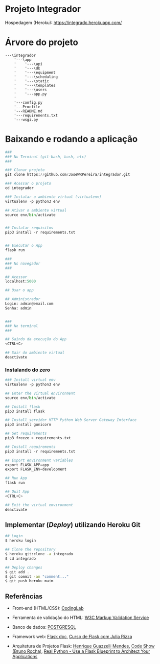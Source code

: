 # Projeto  Integrador

Hospedagem (Heroku): https://integrado.herokuapp.com/


# Árvore do projeto
```
---\integrador
    '---\app
    '    '---\api
    '    '---\db
    '    '---\equipment
    '    '---\scheduling
    '    '---\static
    '    '---\templates
    '    '---\users
    '    '---app.py
    '
    '---config.py
    '---Procfile
    '---README.md
    '---requirements.txt
    '---wsgi.py
```


# Baixando e rodando a aplicação



```python
###
### No Terminal (git-bash, bash, etc)
###

### Clonar projeto 
git clone https://github.com/JoseWRPereira/integrador.git

### Acessar o projeto
cd integrador

### Instalar o ambiente virtual (virtualenv)
virtualenv -p python3 env

## Ativar o ambiente virtual 
source env/bin/activate


## Instalar requisitos 
pip3 install -r requirements.txt


## Executar o App
flask run

###
### No navegador
###

## Acessar
localhost:5000

## Usar o app

## Administrador
Login: admin@email.com
Senha: admin


###
### No terminal
###

## Saindo da execução do App
<CTRL+C>

## Sair do ambiente virtual
deactivate
```



### Instalando do zero

```python
### Install virtual env
virtualenv -p python3 env

## Enter the virtual environment
source env/bin/activate

## Install flask
pip3 install flask

## Install servidor HTTP Python Web Server Gateway Interface
pip3 install gunicorn

## Get requirements
pip3 freeze > requirements.txt

## Install requirements
pip3 install -r requirements.txt

## Export environment variables
export FLASK_APP=app
export FLASK_ENV=development

## Run App
flask run

## Quit App
<CTRL+C>

## Exit the virtual environment
deactivate
```


## Implementar (*Deploy*) utilizando Heroku Git

``` bash
## Login
$ heroku login

## Clone the repository
$ heroku git:clone -a integrado 
$ cd integrado

## Deploy changes
$ git add .
$ git commit -am "comment..."
$ git push heroku main
```



## Referências

* Front-end (HTML/CSS): [CodingLab](https://youtu.be/-qWySnuoaTM)

* Ferramenta de validação do HTML: [W3C Markup Validation Service](https://validator.w3.org/)


* Banco de dados: [POSTGRESQL](https://www.postgresqltutorial.com/postgresql-cheat-sheet/)

* Framework web: [Flask doc](https://flask.palletsprojects.com/en/2.1.x/), [Curso de Flask com Julia Rizza](https://youtu.be/r40pC9kyoj0)

* Arquitetura de Projetos Flask: [Henrique Guazzelli Mendes](https://youtu.be/EML_F6W_zrU), [Code Show (Bruno Rocha)](https://youtu.be/-qWySnuoaTM), [Real Python - Use a Flask Blueprint to Architect Your Applications](https://realpython.com/flask-blueprint/)

